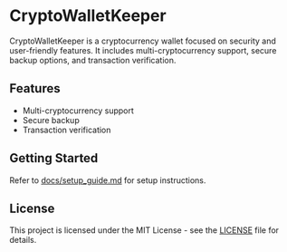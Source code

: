 # CryptoWalletKeeper

CryptoWalletKeeper is a cryptocurrency wallet focused on security and user-friendly features. It includes multi-cryptocurrency support, secure backup options, and transaction verification.

## Features
- Multi-cryptocurrency support
- Secure backup
- Transaction verification

## Getting Started
Refer to [docs/setup_guide.md](docs/setup_guide.md) for setup instructions.

## License
This project is licensed under the MIT License - see the [LICENSE](LICENSE) file for details.
